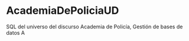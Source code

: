 # AcademiaDePoliciaUD
SQL del universo del discurso Academia de Policía, Gestión de bases de datos A
